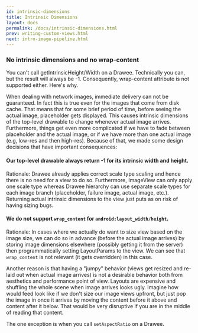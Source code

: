 ```yaml
---
id: intrinsic-dimensions
title: Intrinsic Dimensions
layout: docs
permalink: /docs/intrinsic-dimensions.html
prev: writing-custom-views.html
next: intro-image-pipeline.html
---
```


### No intrinsic dimensions and no wrap-content

You can't call getIntrinsicHeight/Width on a Drawee.
Technically you can, but the result will always be -1.
Consequently, wrap-content attribute is not supported either.
Here's why.

When dealing with network images, immediate delivery can not be guaranteed.
In fact this is true even for the images that come from disk cache.
That means that for some brief period of time, before seeing the actual image,
placeholder gets displayed.
This causes intrinsic dimensions of the top-level drawable to change whenever actual image arrives.
Furthermore, things get even more complicated if we have to fade between placeholder and the actual image,
or if we have more than one actual image (e.g, low-res and then high-res).
Because of that, we made some design decisions that have important consequences:

#### Our top-level drawable always return -1 for its intrinsic width and height.

Rationale: Drawee already applies correct scale type scaling and hence there is no need for a view to do so.
Furthermore, ImageView can only apply one scale type whereas Drawee hierarchy can use separate scale types
for each image branch (placeholder, failure image, actual image, etc.).
Returning actual intrinsic dimensions to the view just puts as on risk of having sizing bugs.

#### We do not support `wrap_content` for `android:layout_width/height`.

Rationale: In cases where we actually do want to size view based on the image size,
we can do so in advance (before the actual image arrives) by storing image dimensions 
elsewhere (possibly getting it from the server) then programmatically setting LayoutParams
to the view. We can see that
`wrap_content` is not relevant (it gets overridden) in this case.

Another reason is that having a "jumpy" behavior (views get resized and re-laid out
when actual image arrives) is not a desirable behavior both from aesthetics and
performance point of view. Layouts are expensive and shuffling the whole scene when
image arrives looks ugly. Imagine how would feed look like if we don't size our image
views upfront, but just pop the image in once it arrives by moving the content before
it above and content after it below. That would be very disruptive if you are in the
middle of reading that content.

The one exception is when you call `setAspectRatio` on a Drawee.
